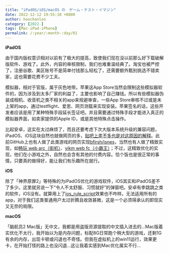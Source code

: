```yaml
---
title: "iPadOS/iOS/macOS の　ゲーム・テスト・イマジン"
date: 2022-12-12 19:55:18 +0800
author: hoochanlon
category: [2022.]
tags: [Mac·iPad·iPhone]
permalink: /:year/:month-:day/01
---
```


**iPadOS**

由于国内版权意识相对以前有了极大的提高，致使我们现在没以前那么好下载破解版软件、游戏了。此外，内容的审核限制，我们也难重温经典了。淘宝也被严控了，注册谷歌、美区账号不是简单付钱那么轻松了，还需要额外甄别挑选不错卖家，这也需要花费不少工夫。 

模拟器，相对于官版，属于灰色地带。苹果这App Store当然会限制这些模拟器软件的，因为涉及到太多厂家的利益了，主要也影响了自己赚钱。所以有些模拟器伪装成相机、收音机之类不相关的app来规避审查，一些App Store审核不过或是未上架的app，通过testflight、爱思、网页测载来实现安装。苹果签名的话，这些开发者应该是用了某种特殊手段延长签证吧。并且需要通过特殊手段才能进入真正的模拟器界面，如卖家提供的Apple ID，或是其他特殊点击操作。

比起安卓，这实在太过麻烦了，而且还要考虑下次大版本系统升级的兼容问题，iPadOS、iOS这块自然也就做网页的多，[贴吧上差不多也是对这原因的解释](https://tieba.baidu.com/p/7387957600)。此前GitHub上也有人做了此类游戏的网页实现[bfirsh/jsnes](https://github.com/bfirsh/jsnes)，当然也有人做了精致实现，如[畅玩 web arc（街机）](https://play.wo1wan.com/login)、[yikm web fc（小霸王）](https://www.yikm.net)；不过，这精致优化的实现，他们在小游戏之外，自然也会含有其他的付费内容。恰个饭也是很正常的事情，只要真的做得好，能让我们有乐趣所在就行。

<!-- more -->

**iOS**

除了「神界原罪2」等特殊的为iPadOS优化的游戏软件，iOS其实和iPadOS差不了多少。这里就另说一下“令人不太舒服、习惯就好”的弹窗吧。安卓有李跳跳之类的软件，iOS没有。就算用上了[ios_rule_script](https://github.com/blackmatrix7/ios_rule_script)效果也不咋样。无法适用所有的app，对于我们这类普通用户太过折腾且收效甚微，这是一个必须得承认的即现实又无奈的局限。


**macOS**

「脑航员2 Mac版」无中文，我都是用盗版资源提取的中文插入进去的...Mac版着实优化不太行，我开始以为是内存问题，标配8G日常跑个稍大型的游戏，还剩1G有余的内存，出现卡顿或闪退也不奇怪。但我在虚拟机上的win11运行，效果更卡，在开始打怪的路上也没闪退...这让我着实感到Mac优化属实不行...


